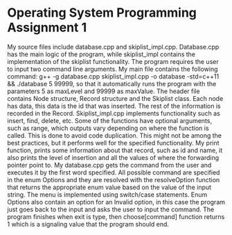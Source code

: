 # Operating System Programming Assignment 1

My source files include database.cpp and skiplist_impl.cpp. Database.cpp has the main logic of the program, while skiplist_impl contains the implementation of the skiplist functionality. The program requires the user to input two command line arguments. My main file contains the following command: 
g++ -g database.cpp skiplist_impl.cpp -o database -std=c++11 && ./database 5 99999, so that it automatically runs the program with the parameters 5 as maxLevel and 99999 as maxValue. 
The header file contains Node structure, Record structure and the Skiplist class. Each node has data, this data is the id that was inserted. The rest of the information is recorded in the Record. 
Skiplist_impl.cpp implements functionality such as insert, find, delete, etc. Some of the functions have optional arguments, such as range, which outputs vary depending on where the function is called. This is done to avoid code duplication. This might not be among the best practices, but it performs well for the specified functionality. 
My print function, prints some information about that record, such as id and name, it also prints the level of insertion and all the values of where the forwarding pointer point to.
My database.cpp gets the command from the user and executes it by the first word specified. All possible command are specified in the enum Options and they are resolved with the resolveOption function that returns the appropriate enum value based on the value of the input string. 
The menu is implemented using switch/case statements. Enum Options also contain an option for an Invalid option, in this case the program just goes back to the input and asks the user to input the command. The program finishes when exit is type, then choose[command] function returns 1 which is a signaling value that the program should end. 
